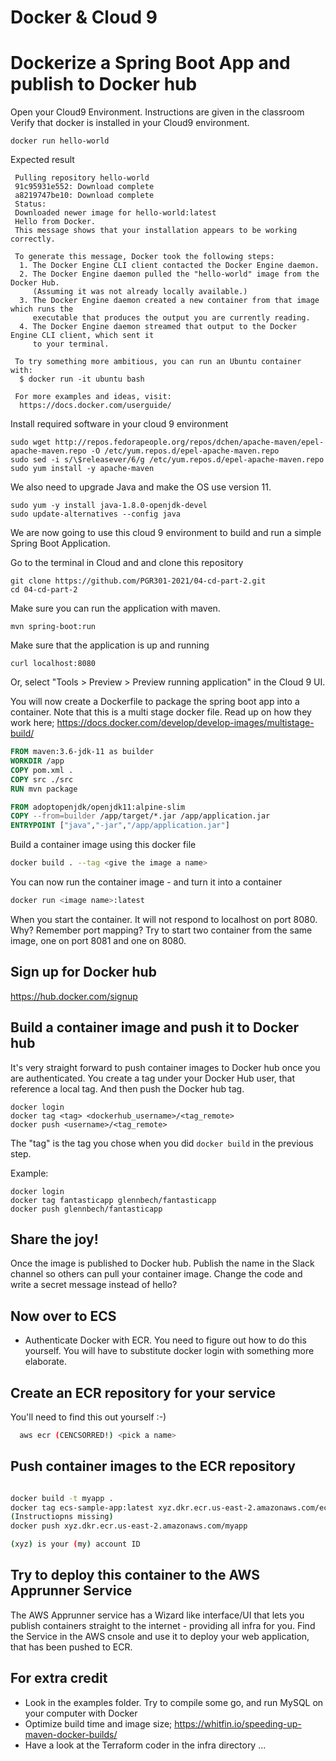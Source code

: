 # Docker & Cloud 9

#  Dockerize a Spring Boot App and publish to Docker hub

Open your Cloud9 Environment. Instructions are given in the classroom
Verify that docker is installed in your Cloud9 environment.


```docker run hello-world``` 

Expected result

```Unable to find image hello-world:latest locally
 Pulling repository hello-world
 91c95931e552: Download complete
 a8219747be10: Download complete
 Status: 
 Downloaded newer image for hello-world:latest
 Hello from Docker.
 This message shows that your installation appears to be working correctly.

 To generate this message, Docker took the following steps:
  1. The Docker Engine CLI client contacted the Docker Engine daemon.
  2. The Docker Engine daemon pulled the "hello-world" image from the Docker Hub.
     (Assuming it was not already locally available.)
  3. The Docker Engine daemon created a new container from that image which runs the
     executable that produces the output you are currently reading.
  4. The Docker Engine daemon streamed that output to the Docker Engine CLI client, which sent it
     to your terminal.

 To try something more ambitious, you can run an Ubuntu container with:
  $ docker run -it ubuntu bash

 For more examples and ideas, visit:
  https://docs.docker.com/userguide/

```

Install required software in your cloud 9 environment
```
sudo wget http://repos.fedorapeople.org/repos/dchen/apache-maven/epel-apache-maven.repo -O /etc/yum.repos.d/epel-apache-maven.repo
sudo sed -i s/\$releasever/6/g /etc/yum.repos.d/epel-apache-maven.repo
sudo yum install -y apache-maven
```

We also need to upgrade Java and make the OS use version 11.
```
sudo yum -y install java-1.8.0-openjdk-devel
sudo update-alternatives --config java
```

We are now going to use this cloud 9 environment to build and run a simple Spring Boot Application.

Go to the terminal in Cloud and and clone this repository

```
git clone https://github.com/PGR301-2021/04-cd-part-2.git
cd 04-cd-part-2
```

Make sure you can run the application with maven. 
```
mvn spring-boot:run
```

Make sure that the application is up and running
```
curl localhost:8080                                                                                                            
```
Or, select "Tools > Preview > Preview running application" in the Cloud 9 UI.

You will now create a Dockerfile to package the spring boot app into a container. Note that this is a multi stage docker file.
Read up on how they work here; https://docs.docker.com/develop/develop-images/multistage-build/

```dockerfile
FROM maven:3.6-jdk-11 as builder
WORKDIR /app
COPY pom.xml .
COPY src ./src
RUN mvn package

FROM adoptopenjdk/openjdk11:alpine-slim
COPY --from=builder /app/target/*.jar /app/application.jar
ENTRYPOINT ["java","-jar","/app/application.jar"]

```

Build a container image using this docker file 

```sh
docker build . --tag <give the image a name>
```

You can now run the container image - and turn it into a container
```sh
docker run <image name>:latest
```

When you start the container. It will not respond to localhost on port 8080. Why? Remember port mapping? 
Try to start two container from the same image, one on port 8081 and one on 8080.

## Sign up for Docker hub

https://hub.docker.com/signup

## Build a container image and push it to Docker hub

It's very straight forward to push container images to Docker hub once you are authenticated. 
You create a tag under your Docker Hub user, that reference a local tag. And then push the Docker hub tag. 

```
docker login
docker tag <tag> <dockerhub_username>/<tag_remote>
docker push <username>/<tag_remote>
```

The "tag" is the tag you chose when you did ````docker build```` in the previous step.

Example:
```
docker login
docker tag fantasticapp glennbech/fantasticapp
docker push glennbech/fantasticapp
```

## Share the joy! 

Once the image is published to Docker hub. Publish the name in the Slack channel so others can pull your container image.
Change the code and write a secret message instead of hello?

## Now over to ECS 

* Authenticate Docker with ECR. You need to figure out how to do this yourself. You will have to substitute docker login with something more elaborate.

## Create an ECR repository for your service 

You'll need to find this out yourself :-) 

```sh
  aws ecr (CENCSORRED!) <pick a name>
```

## Push container images to the ECR repository

```sh

docker build -t myapp .
docker tag ecs-sample-app:latest xyz.dkr.ecr.us-east-2.amazonaws.com/ecs-sample-app
(Instructiopns missing)
docker push xyz.dkr.ecr.us-east-2.amazonaws.com/myapp

(xyz) is your (my) account ID 
```

## Try to deploy this container to the AWS Apprunner Service

The AWS Apprunner service has a Wizard like interface/UI that lets you publish containers
straight to the internet - providing all infra for you. 
Find the Service in the AWS cnsole and use it to deploy your web application, that has been pushed to ECR. 

## For extra credit 

* Look in the examples folder. Try to compile some go, and run MySQL on your computer with Docker
* Optimize build time and image size; https://whitfin.io/speeding-up-maven-docker-builds/
* Have a look at the Terraform coder in the infra directory ...